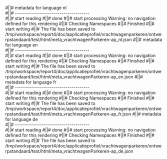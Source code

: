 #||# metadata for language nl   
#||# -------------------------------------  
#||# start reading
#||# done
#||# start processing
Warning: no navigation defined for this rendering
#||# Checking Namespaces
#||# Finished
#||# start writing
#||# The file has been saved to /tmp/workspace/report4/doc/applicatieprofiel/vrachtwagenparkeren/ontwerpstandaard/test/html/meta_vrachtwagenParkeren-ap_nl.json
#||# metadata for language en   
#||# -------------------------------------  
#||# start reading
#||# done
#||# start processing
Warning: no navigation defined for this rendering
#||# Checking Namespaces
#||# Finished
#||# start writing
#||# The file has been saved to /tmp/workspace/report4/doc/applicatieprofiel/vrachtwagenparkeren/ontwerpstandaard/test/html/meta_vrachtwagenParkeren-ap_en.json
#||# metadata for language fr   
#||# -------------------------------------  
#||# start reading
#||# done
#||# start processing
Warning: no navigation defined for this rendering
#||# Checking Namespaces
#||# Finished
#||# start writing
#||# The file has been saved to /tmp/workspace/report4/doc/applicatieprofiel/vrachtwagenparkeren/ontwerpstandaard/test/html/meta_vrachtwagenParkeren-ap_fr.json
#||# metadata for language de   
#||# -------------------------------------  
#||# start reading
#||# done
#||# start processing
Warning: no navigation defined for this rendering
#||# Checking Namespaces
#||# Finished
#||# start writing
#||# The file has been saved to /tmp/workspace/report4/doc/applicatieprofiel/vrachtwagenparkeren/ontwerpstandaard/test/html/meta_vrachtwagenParkeren-ap_de.json
